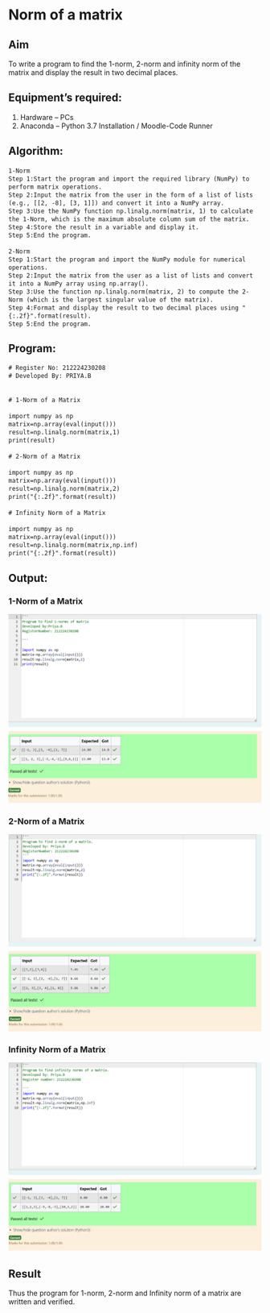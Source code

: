 # Norm of a matrix
## Aim
To write a program to find the 1-norm, 2-norm and infinity norm of the matrix and display the result in two decimal places.
## Equipment’s required:
1.	Hardware – PCs
2.	Anaconda – Python 3.7 Installation / Moodle-Code Runner
## Algorithm:
```
1-Norm
Step 1:Start the program and import the required library (NumPy) to perform matrix operations.
Step 2:Input the matrix from the user in the form of a list of lists (e.g., [[2, -8], [3, 1]]) and convert it into a NumPy array.
Step 3:Use the NumPy function np.linalg.norm(matrix, 1) to calculate the 1-Norm, which is the maximum absolute column sum of the matrix.
Step 4:Store the result in a variable and display it.
Step 5:End the program.

2-Norm
Step 1:Start the program and import the NumPy module for numerical operations.
Step 2:Input the matrix from the user as a list of lists and convert it into a NumPy array using np.array().
Step 3:Use the function np.linalg.norm(matrix, 2) to compute the 2-Norm (which is the largest singular value of the matrix).
Step 4:Format and display the result to two decimal places using "{:.2f}".format(result).
Step 5:End the program.

```
## Program:
```
# Register No: 212224230208
# Developed By: PRIYA.B


# 1-Norm of a Matrix

import numpy as np
matrix=np.array(eval(input()))
result=np.linalg.norm(matrix,1)
print(result)

# 2-Norm of a Matrix

import numpy as np
matrix=np.array(eval(input()))
result=np.linalg.norm(matrix,2)
print("{:.2f}".format(result))

# Infinity Norm of a Matrix

import numpy as np
matrix=np.array(eval(input()))
result=np.linalg.norm(matrix,np.inf)
print("{:.2f}".format(result))

```
## Output:
### 1-Norm of a Matrix

![alt text](<1 norm.png>)

### 2-Norm of a Matrix

![alt text](<2 norm.png>)

### Infinity Norm of a Matrix

![alt text](<i norm.png>)

## Result
Thus the program for 1-norm, 2-norm and Infinity norm of a matrix are written and verified.
